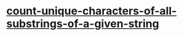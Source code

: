 # [count-unique-characters-of-all-substrings-of-a-given-string](https://leetcode-cn.com/problems/count-unique-characters-of-all-substrings-of-a-given-string)
